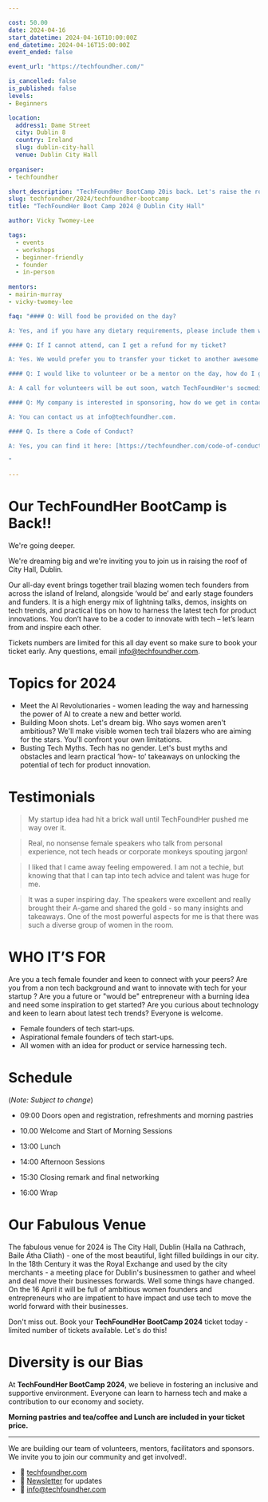 ```yaml
---

cost: 50.00
date: 2024-04-16
start_datetime: 2024-04-16T10:00:00Z
end_datetime: 2024-04-16T15:00:00Z
event_ended: false

event_url: "https://techfoundher.com/"

is_cancelled: false
is_published: false
levels:
- Beginners

location:
  address1: Dame Street
  city: Dublin 8
  country: Ireland
  slug: dublin-city-hall
  venue: Dublin City Hall
  
organiser: 
- techfoundher

short_description: "TechFoundHer BootCamp 20is back. Let's raise the roof of Dublin City Hall."
slug: techfoundher/2024/techfoundher-bootcamp
title: "TechFoundHer Boot Camp 2024 @ Dublin City Hall"

author: Vicky Twomey-Lee

tags:
  - events
  - workshops
  - beginner-friendly
  - founder
  - in-person
  
mentors:
- mairin-murray
- vicky-twomey-lee

faq: "#### Q: Will food be provided on the day?

A: Yes, and if you have any dietary requirements, please include them when registering for the event.

#### Q: If I cannot attend, can I get a refund for my ticket?

A: Yes. We would prefer you to transfer your ticket to another awesome person to join us.

#### Q: I would like to volunteer or be a mentor on the day, how do I get involved?

A: A call for volunteers will be out soon, watch TechFoundHer's socmedia and mailint list for more info.

#### Q: My company is interested in sponsoring, how do we get in contact?

A: You can contact us at info@techfoundher.com.

#### Q. Is there a Code of Conduct? 

A: Yes, you can find it here: [https://techfoundher.com/code-of-conduct](https://techfoundher.com/code-of-conduct/)

"

---
```


# Our TechFoundHer BootCamp is Back!!

We're going deeper.

We're dreaming big and we're inviting you to join us in raising the roof of City Hall, Dublin.

Our all-day event brings together trail blazing women tech founders from across the island of Ireland, alongside ‘would be’ and early stage founders and funders. It is a high energy mix of lightning talks, demos, insights on tech trends, and practical tips on how to harness the latest tech for product innovations. You don’t have to be a coder to innovate with tech – let’s learn from and inspire each other.

Tickets numbers are limited for this all day event so make sure to book your ticket early.
Any questions, email info@techfoundher.com.

# Topics for 2024

* Meet the AI Revolutionaries - women leading the way and harnessing the power of AI to create a new and better world.
* Building Moon shots. Let's dream big. Who says women aren't ambitious? We'll make visible women tech trail blazers who are aiming for the stars. You'll confront your own limitations.
* Busting Tech Myths. Tech has no gender. Let's bust myths and obstacles and learn practical ’how- to’ takeaways on unlocking the potential of tech for product innovation.

# Testimonials

> My startup idea had hit a brick wall until TechFoundHer pushed me way over it.

> Real, no nonsense female speakers who talk from personal experience, not tech heads or corporate monkeys spouting jargon!

> I liked that I came away feeling empowered. I am not a techie, but knowing that that I can tap into tech advice and talent was huge for me.

> It was a super inspiring day. The speakers were excellent and really brought their A-game and shared the gold - so many insights and takeaways. One of the most powerful aspects for me is that there was such a diverse group of women in the room.


# WHO IT’S FOR
Are you a tech female founder and keen to connect with your peers? Are you from a non tech background and want to innovate with tech for your startup ? Are you a future or "would be" entrepreneur with a burning idea and need some inspiration to get started? Are you curious about technology and keen to learn about latest tech trends? Everyone is welcome.

* Female founders of tech start-ups.
* Aspirational female founders of tech start-ups.
* All women with an idea for product or service harnessing tech.

# Schedule 
(*Note: Subject to change*)

* 09:00 Doors open and registration, refreshments and morning pastries

* 10.00 Welcome and Start of Morning Sessions

* 13:00 Lunch

* 14:00 Afternoon Sessions

* 15:30 Closing remark and final networking

* 16:00 Wrap

# Our Fabulous Venue

The fabulous venue for 2024 is The City Hall, Dublin (Halla na Cathrach, Baile Átha Cliath) - one of the most beautiful, light filled buildings in our city. In the 18th Century it was the Royal Exchange and used by the city merchants - a meeting place for Dublin's businessmen to gather and wheel and deal move their businesses forwards. Well some things have changed. On the 16 April it will be full of ambitious women founders and entrepreneurs who are impatient to have impact and use tech to move the world forward with their businesses.

Don't miss out. Book your **TechFoundHer BootCamp 2024** ticket today - limited number of tickets available. Let's do this!

# Diversity is our Bias

At **TechFoundHer BootCamp 2024**, we believe in fostering an inclusive and supportive environment. Everyone can learn to harness tech and make a contribution to our economy and society.

**Morning pastries and tea/coffee and Lunch are included in your ticket price.**

---

We are building our team of volunteers, mentors, facilitators and sponsors. We invite you to join our community and get involved!.

* 🏡 [techfoundher.com](https://techfoundher.com/)
* 📰 [Newsletter](http://eepurl.com/gIcTGz) for updates
* 📧 [info@techfoundher.com](mailto:info@techfoundher.com)